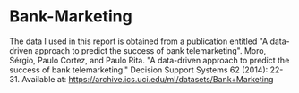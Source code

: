 # Bank-Marketing
The data I used in this report is obtained from a publication entitled "A data-driven approach to predict the success of bank telemarketing". Moro, Sérgio, Paulo Cortez, and Paulo Rita. "A data-driven approach to predict the success of bank telemarketing." Decision Support Systems 62 (2014): 22-31. Available at: https://archive.ics.uci.edu/ml/datasets/Bank+Marketing
